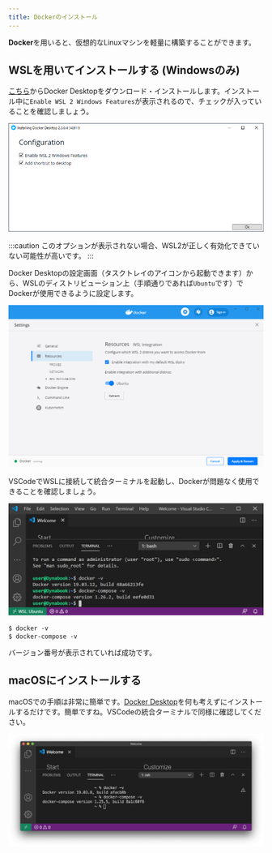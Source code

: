 ```yaml
---
title: Dockerのインストール
---
```


**Docker**を用いると、仮想的なLinuxマシンを軽量に構築することができます。

## WSLを用いてインストールする (Windowsのみ)

[こちら](https://www.docker.com/products/docker-desktop)からDocker Desktopをダウンロード・インストールします。インストール中に`Enable WSL 2 Windows Features`が表示されるので、チェックが入っていることを確認しましょう。

![DockerがWSL2を使用するよう設定する](03/enable-wsl2-docker.png)

:::caution
このオプションが表示されない場合、WSL2が正しく有効化できていない可能性が高いです。
:::

Docker Desktopの設定画面（タスクトレイのアイコンから起動できます）から、WSLのディストリビューション上（手順通りであれば`Ubuntu`です）でDockerが使用できるように設定します。

![DockerをUbuntu上で有効にする](03/enable-docker-in-ubuntu.png)

VSCodeでWSLに接続して統合ターミナルを起動し、Dockerが問題なく使用できることを確認しましょう。

![DockerがWSLにインストールされたかの確認](03/check-docker-version.png)

```
$ docker -v
$ docker-compose -v
```

バージョン番号が表示されていれば成功です。

## macOSにインストールする

macOSでの手順は非常に簡単です。[Docker Desktop](https://www.docker.com/products/docker-desktop)を何も考えずにインストールするだけです。簡単ですね。VSCodeの統合ターミナルで同様に確認してください。

![MacでDockerのインストール確認](03/install-check-mac.png)
